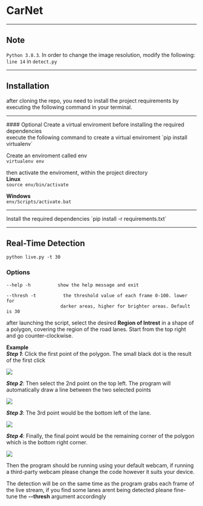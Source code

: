 # CarNet

<hr>

## Note
<code>Python 3.8.3</code>.
In order to change the image resolution, modify the following: `line 14` in `detect.py`
<hr>

## Installation

after cloning the repo, you need to install the project requirements by executing the following command in your terminal.
<hr>
#### Optional
Create a virtual enviroment before installing the required dependencies
<br>
execute the following command to create a virtual enviroment  
`pip install virtualenv`  

Create an enviroment called env  
`virtualenv env`  

then activate the enviroment, within the project directory  
**Linux**  
`source env/bin/activate`  

**Windows**  
`env/Scripts/activate.bat`  
<hr>
Install the required dependencies  
`pip install -r requirements.txt`  
<hr>

## Real-Time Detection
`python live.py -t 30`
### Options
    --help -h          show the help message and exit

    --thresh -t          the threshold value of each frame 0-100. lower for
                        darker areas, higher for brighter areas. Default is 30  

after launching the script, select the desired **Region of Intrest** in a shape of a polygon, covering the region of the road lanes. Start from the top right and go counter-clockwise.

**Example**   
***Step 1***: 
Click the first point of the polygon. The small black dot is the result of the first click

![](other/readme/1.png)  

***Step 2***: 
Then select the 2nd point on the top left. The program will automatically draw a line between the two selected points

![](other/readme/2.png)  

***Step 3***: 
The 3rd point would be the bottom left of the lane.

![](other/readme/3.png)  

***Step 4***: 
Finally, the final point would be the remaining corner of the polygon which is the bottom right corner.

![](other/readme/4.png)  

Then the program should be running using your default webcam, if running a third-party webcam please change the code however it suits your device.

The detection will be on the same time as the program grabs each frame of the live stream, if you find some lanes arent being detected pleane fine-tune the **--thresh** argument accordingly


